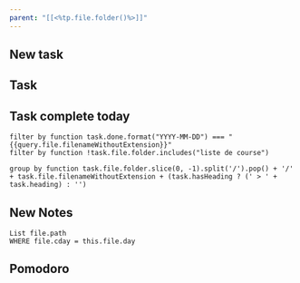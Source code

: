 ```yaml
---
parent: "[[<%tp.file.folder()%>]]"
---
```



## New task


## Task 

## Task complete today
```tasks
filter by function task.done.format("YYYY-MM-DD") === "{{query.file.filenameWithoutExtension}}"
filter by function !task.file.folder.includes("liste de course")

group by function task.file.folder.slice(0, -1).split('/').pop() + '/' + task.file.filenameWithoutExtension + (task.hasHeading ? (' > ' + task.heading) : '')
```

## New Notes
```dataview
List file.path
WHERE file.cday = this.file.day
```

## Pomodoro
